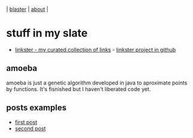 | [blaster](blaster.md) | [about](about.md) | 

# stuff in my slate

* [linkster - my curated collection of links](https://rafaelaznar.github.io/linkster/) - [linkster project in github](https://github.com/rafaelaznar/linkster)

## amoeba

amoeba is just a genetic algorithm developed in java to aproximate points by functions. It's fisnished but I haven't liberated code yet.

## posts examples

* [first post](posts/2023.01.23.01.md)
* [second post](posts/2023.01.23.02.md)
